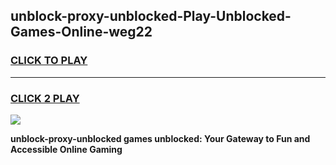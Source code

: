 
## unblock-proxy-unblocked-Play-Unblocked-Games-Online-weg22
<h3>
<a href="https://premium76.site?title=unblock-proxy-unblocked&ref=25A">CLICK TO PLAY</a></h3>
<hr>

<h3>
<a href="https://premium76.site?title=unblock-proxy-unblocked&ref=25A">CLICK 2 PLAY</a>
  
</h3>

<a href="https://premium76.site?title=unblock-proxy-unblocked&ref=25A"><img src="https://clearcache.store/games.png"></a>


**unblock-proxy-unblocked games unblocked: Your Gateway to Fun and Accessible Online Gaming**
